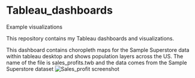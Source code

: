 # Tableau_dashboards
Example visualizations

This repository contains my Tableau dashboards and visualizations.

 This dashboard contains choropleth maps for the Sample Superstore data within tableau desktop and shows population layers across the US. 
		The name of the file is sales_profits.twb
		and the data comes from the Sample Superstore dataset
		![Sales_profit screenshot](https://user-images.githubusercontent.com/67971912/171043041-f896829e-1b97-48bf-a4b2-e258cede1a20.png)
